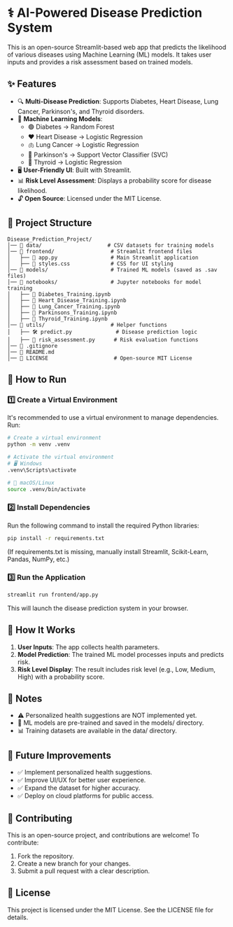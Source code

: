 # ⚕️ AI-Powered Disease Prediction System

This is an open-source Streamlit-based web app that predicts the likelihood of various diseases using Machine Learning (ML) models. It takes user inputs and provides a risk assessment based on trained models.

## ✨ Features

- 🔍 **Multi-Disease Prediction**: Supports Diabetes, Heart Disease, Lung Cancer, Parkinson's, and Thyroid disorders.
- 🤖 **Machine Learning Models**:
  - 🟢 Diabetes → Random Forest
  - ❤️ Heart Disease → Logistic Regression
  - 🫁 Lung Cancer → Logistic Regression
  - 🧠 Parkinson's → Support Vector Classifier (SVC)
  - 🦋 Thyroid → Logistic Regression
- 🖥 **User-Friendly UI**: Built with Streamlit.
- 📊 **Risk Level Assessment**: Displays a probability score for disease likelihood.
- 🔓 **Open Source**: Licensed under the MIT License.

## 📂 Project Structure

```
Disease_Prediction_Project/  
│── 📁 data/                     # CSV datasets for training models  
│── 📁 frontend/                  # Streamlit frontend files  
│   ├── 📄 app.py                 # Main Streamlit application  
│   ├── 🎨 styles.css             # CSS for UI styling  
│── 📁 models/                    # Trained ML models (saved as .sav files)  
│── 📁 notebooks/                 # Jupyter notebooks for model training  
│   ├── 📜 Diabetes_Training.ipynb  
│   ├── 📜 Heart_Disease_Training.ipynb  
│   ├── 📜 Lung_Cancer_Training.ipynb  
│   ├── 📜 Parkinsons_Training.ipynb  
│   ├── 📜 Thyroid_Training.ipynb  
│── 📁 utils/                     # Helper functions  
│   ├── 🛠 predict.py              # Disease prediction logic  
│   ├── 🧮 risk_assessment.py      # Risk evaluation functions  
│── 📄 .gitignore  
│── 📖 README.md  
│── 📝 LICENSE                     # Open-source MIT License  
```

## 🚀 How to Run

### 1️⃣ Create a Virtual Environment

It's recommended to use a virtual environment to manage dependencies. Run:

```bash
# Create a virtual environment  
python -m venv .venv  

# Activate the virtual environment  
# 🖥 Windows  
.venv\Scripts\activate  

# 🐧 macOS/Linux  
source .venv/bin/activate  
```

### 2️⃣ Install Dependencies

Run the following command to install the required Python libraries:

```bash
pip install -r requirements.txt
```
(If requirements.txt is missing, manually install Streamlit, Scikit-Learn, Pandas, NumPy, etc.)

### 3️⃣ Run the Application

```bash
streamlit run frontend/app.py
```
This will launch the disease prediction system in your browser.

## 🧠 How It Works

1. **User Inputs**: The app collects health parameters.
2. **Model Prediction**: The trained ML model processes inputs and predicts risk.
3. **Risk Level Display**: The result includes risk level (e.g., Low, Medium, High) with a probability score.

## 🔖 Notes

- ⚠️ Personalized health suggestions are NOT implemented yet.
- 🏥 ML models are pre-trained and saved in the models/ directory.
- 📊 Training datasets are available in the data/ directory.

## 🚀 Future Improvements

- ✅ Implement personalized health suggestions.
- ✅ Improve UI/UX for better user experience.
- ✅ Expand the dataset for higher accuracy.
- ✅ Deploy on cloud platforms for public access.

## 🤝 Contributing

This is an open-source project, and contributions are welcome!
To contribute:

1. Fork the repository.
2. Create a new branch for your changes.
3. Submit a pull request with a clear description.

## 📜 License

This project is licensed under the MIT License. See the LICENSE file for details.